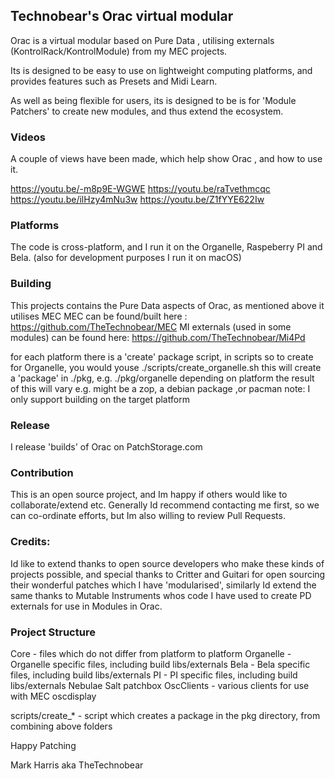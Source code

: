 ## Technobear's Orac virtual modular 


Orac is a virtual modular based on Pure Data , utilising externals (KontrolRack/KontrolModule) from my MEC projects.

Its is designed to be easy to use on lightweight computing platforms, and provides features such as Presets and Midi Learn.

As well as being flexible for users, its is designed to be is for 'Module Patchers' to create new modules, and thus extend the ecosystem.


### Videos
A couple of views have been made, which help show Orac , and how to use it.

https://youtu.be/-m8p9E-WGWE
https://youtu.be/raTvethmcqc
https://youtu.be/ilHzy4mNu3w
https://youtu.be/Z1fYYE622Iw


### Platforms
The code is cross-platform, and I run it on the Organelle, Raspeberry PI and Bela.
(also for development purposes I run it on macOS)


### Building
This projects contains the Pure Data aspects of Orac, as mentioned above it utilises MEC
MEC can be found/built here : https://github.com/TheTechnobear/MEC
MI externals (used in some modules) can be found here: https://github.com/TheTechnobear/Mi4Pd

for each platform there is a 'create' package script, in scripts
so to create for Organelle, you would youse
./scripts/create_organelle.sh
this will create a 'package' in ./pkg, e.g. ./pkg/organelle
depending on platform the result of this will vary e.g. might be a zop, a debian package ,or pacman
note: I only support building on the target platform


### Release
I release 'builds' of Orac on PatchStorage.com


### Contribution
This is an open source project, and Im happy if others would like to collaborate/extend etc.
Generally Id recommend contacting me first, so we can co-ordinate efforts, but Im also willing to review Pull Requests.


### Credits:
Id like to extend  thanks to open source developers who make these kinds of projects possible, 
and special thanks to Critter and Guitari for open sourcing their wonderful patches which I have 'modularised', similarly Id extend the same thanks to Mutable Instruments whos code I have used to create PD externals for use in Modules in Orac.

### Project Structure
Core - files which do not differ from platform to platform
Organelle - Organelle specific files, including build libs/externals
Bela - Bela specific files, including build libs/externals
PI - PI specific files, including build libs/externals
Nebulae
Salt
patchbox
OscClients - various clients for use with MEC oscdisplay

scripts/create_* - script which creates a package in the pkg directory, from combining above folders


Happy Patching 

Mark Harris aka TheTechnobear
